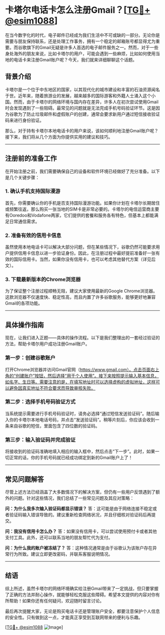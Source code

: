 # 卡塔尔电话卡怎么注册Gmail？[[TG💪+ @esim1088](https://t.me/s/esim1088)]

在当今数字化的时代，电子邮件已经成为我们生活中不可或缺的一部分。无论你是需要与朋友保持联系，还是处理工作事务，拥有一个稳定的邮箱账号都显得尤为重要。而谷歌旗下的Gmail无疑是许多人首选的电子邮件服务之一。然而，对于一些身处海外的朋友来说，比如卡塔尔的用户，可能会遇到一些麻烦，比如如何使用当地的电话卡来注册Gmail账户呢？今天，我们就来详细聊聊这个话题。

## 背景介绍

卡塔尔是一个位于中东地区的国家，以其现代化的城市建设和丰富的石油资源闻名于世。近年来，随着旅游业的发展，越来越多的国际游客和外籍人士涌入这个小国。然而，由于卡塔尔的网络环境与国内存在差异，许多人在初次尝试使用Gmail时会发现遇到了一些阻碍。最常见的问题就是无法完成手机号码验证环节。这是因为谷歌为了防止垃圾邮件和虚假账户的创建，通常会要求新用户通过短信接收验证码来进行身份验证。

那么，对于持有卡塔尔本地电话卡的用户来说，该如何顺利地注册Gmail账户呢？接下来，我们将从几个方面为你提供实用的建议和技巧。

---

## 注册前的准备工作

在开始注册之前，我们需要确保自己的设备和软件环境已经做好了充分准备。以下是几个关键步骤：

### 1. 确认手机支持国际漫游
首先，你需要确认你的手机是否支持国际漫游功能。如果你计划在卡塔尔长期居住或频繁往返，那么购买一张当地的SIM卡是非常必要的。卡塔尔的电信运营商主要有Ooredoo和Vodafone两家，它们提供的套餐和服务各有特色，但基本上都能满足日常通信需求。

### 2. 准备有效的信用卡信息
虽然使用本地电话卡可以解决大部分问题，但在某些情况下，谷歌仍然可能要求用户提供信用卡信息以进一步验证身份。因此，在注册过程中最好提前准备好一张有效的国际信用卡。当然，如果你没有信用卡，也可以考虑其他替代方案（详见后文）。

### 3. 下载最新版本的Chrome浏览器
为了保证整个注册过程顺畅无阻，建议大家使用最新的Google Chrome浏览器。这款浏览器不仅速度快、稳定性高，而且内置了许多谷歌服务，能够更好地兼容Gmail的各项功能。

---

## 具体操作指南

现在，让我们进入正题——具体的操作流程。以下是我们整理出的一套经过验证的方法，帮助卡塔尔用户成功注册Gmail账户。

### 第一步：创建谷歌账户
打开Chrome浏览器并访问Gmail官网（https://www.gmail.com）。点击页面右上角的“创建账户”按钮，然后选择“用于个人使用”。接下来按照提示输入基本信息，如名字、生日等。需要注意的是，在填写地址时可以选择虚构的虚拟地址，这样可以避免因真实地址不符合要求而导致审核失败。

### 第二步：选择手机号码验证方式
当系统提示需要进行手机号码验证时，请务必选择“通过短信发送验证码”。随后输入你的卡塔尔本地电话号码，并点击“发送验证码”。稍等片刻后，你应该会收到一条来自谷歌的短信，里面包含了四位数的验证码。

### 第三步：输入验证码并完成验证
将接收到的验证码准确地填入相应的输入框中，然后点击“下一步”。此时，如果一切正常的话，你的手机号码就已经成功绑定到新的Gmail账户上了！

---

## 常见问题解答

尽管上述方法已经涵盖了大多数情况下的解决方案，但仍有一些用户反馈遇到了额外的问题。针对这些情况，我们总结了一些常见问题及其应对策略：

**问：为什么我多次输入验证码都显示错误？**
答：这可能是由于网络连接不稳定或者验证码输入错误导致的。建议重新检查网络状况，并且仔细核对验证码后再提交。

**问：我没有信用卡怎么办？**
答：如果没有信用卡，可以尝试使用预付卡或者其他支付工具。此外，还可以联系当地的朋友帮忙代为支付。

**问：为什么我的账户被冻结了？**
答：这种情况通常是由于谷歌认为该账户存在异常行为所致。建议立即更改密码，并联系客服说明情况。

---

## 结语

综上所述，虽然卡塔尔的网络环境确实给注册Gmail带来了一定挑战，但只要掌握了正确的方法并耐心操作，就能够轻松克服这些障碍。希望本文提供的内容对你有所帮助！如果你还有任何疑问，欢迎随时留言讨论。

最后再次提醒大家，无论是购买电话卡还是管理账户安全，都要注意保护个人信息的安全性。只有做到这一点，才能真正享受到互联网带来的便利与乐趣。

[[TG💪+ @esim1088](https://t.me/s/esim1088) ![Image](https://i.postimg.cc/4NQfJmqS/Snipaste-2025-05-13-00-14-12.png)]